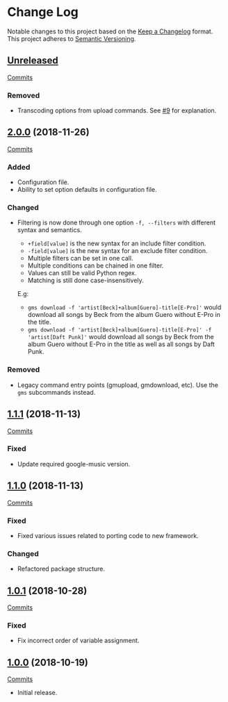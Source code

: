 # Change Log

Notable changes to this project based on the [Keep a Changelog](https://keepachangelog.com) format.
This project adheres to [Semantic Versioning](https://semver.org).


## [Unreleased](https://github.com/thebigmunch/google-music-scripts/tree/master)

[Commits](https://github.com/thebigmunch/google-music-scripts/compare/2.0.0...master)

### Removed

* Transcoding options from upload commands.
  See [#9](https://github.com/thebigmunch/google-music-scripts/issues/9)
  for explanation.


## [2.0.0](https://github.com/thebigmunch/google-music-scripts/releases/tag/2.0.0) (2018-11-26)

[Commits](https://github.com/thebigmunch/google-music-scripts/compare/1.1.1...2.0.0)

### Added

* Configuration file.
* Ability to set option defaults in configuration file.

### Changed

* Filtering is now done through one option ``-f, --filters`` with different syntax and semantics.
	* ``+field[value]`` is the new syntax for an include filter condition.
	* ``-field[value]`` is the new syntax for an exclude filter condition.
	* Multiple filters can be set in one call. 
	* Multiple conditions can be chained in one filter.
	* Values can still be valid Python regex.
	* Matching is still done case-insensitively.

  E.g:
	* ``gms download -f 'artist[Beck]+album[Guero]-title[E-Pro]'``
	  would download all songs by Beck from the album Guero without E-Pro in the title.
	* ``gms download -f 'artist[Beck]+album[Guero]-title[E-Pro]' -f 'artist[Daft Punk]'``
	  would download all songs by Beck from the album Guero without E-Pro in the title
	  as well as all songs by Daft Punk.

### Removed

* Legacy command entry points (gmupload, gmdownload, etc).
  Use the ``gms`` subcommands instead.


## [1.1.1](https://github.com/thebigmunch/google-music-scripts/releases/tag/1.1.1) (2018-11-13)

[Commits](https://github.com/thebigmunch/google-music-scripts/compare/1.1.0...1.1.1)

### Fixed

* Update required google-music version.


## [1.1.0](https://github.com/thebigmunch/google-music-scripts/releases/tag/1.1.0) (2018-11-13)

[Commits](https://github.com/thebigmunch/google-music-scripts/compare/1.0.1...1.1.0)

### Fixed

* Fixed various issues related to porting code to new framework.

### Changed

* Refactored package structure.


## [1.0.1](https://github.com/thebigmunch/google-music-scripts/releases/tag/1.0.1) (2018-10-28)

[Commits](https://github.com/thebigmunch/google-music-scripts/compare/1.0.0...1.0.1)

### Fixed

* Fix incorrect order of variable assignment.


## [1.0.0](https://github.com/thebigmunch/google-music-scripts/releases/tag/1.0.0) (2018-10-19)

[Commits](https://github.com/thebigmunch/google-music-scripts/commit/e14718c875434922b451d0598da021c6617afdb0)

* Initial release.
